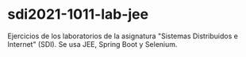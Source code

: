 # sdi2021-1011-lab-jee
Ejercicios de los laboratorios de la asignatura "Sistemas Distribuidos e Internet" (SDI). Se usa JEE, Spring Boot y Selenium.
